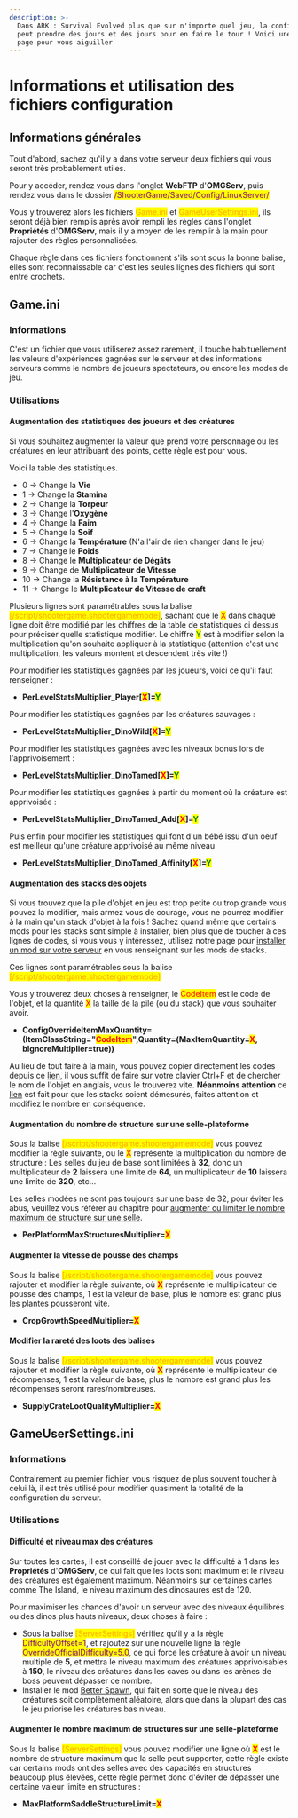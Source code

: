 ```yaml
---
description: >-
  Dans ARK : Survival Evolved plus que sur n'importe quel jeu, la configuration
  peut prendre des jours et des jours pour en faire le tour ! Voici une petite
  page pour vous aiguiller
---
```


# Informations et utilisation des fichiers configuration

## Informations générales

Tout d'abord, sachez qu'il y a dans votre serveur deux fichiers qui vous seront très probablement utiles.

Pour y accéder, rendez vous dans l'onglet **WebFTP** d'**OMGServ**, puis rendez vous dans le dossier <mark style="color:purple;">/ShooterGame/Saved/Config/LinuxServer/</mark>

Vous y trouverez alors les fichiers <mark style="color:orange;">Game.ini</mark> et <mark style="color:orange;">GameUserSettings.ini</mark>, ils seront déjà bien remplis après avoir rempli les règles dans l'onglet **Propriétés** d'**OMGServ**, mais il y a moyen de les remplir à la main pour rajouter des règles personnalisées.

Chaque règle dans ces fichiers fonctionnent s'ils sont sous la bonne balise, elles sont reconnaissable car c'est les seules lignes des fichiers qui sont entre crochets.

## Game.ini

### Informations

C'est un fichier que vous utiliserez assez rarement, il touche habituellement les valeurs d'expériences gagnées sur le serveur et des informations serveurs comme le nombre de joueurs spectateurs, ou encore les modes de jeu.

### Utilisations

####

#### Augmentation des statistiques des joueurs et des créatures

Si vous souhaitez augmenter la valeur que prend votre personnage ou les créatures en leur attribuant des points, cette règle est pour vous.

Voici la table des statistiques.

* 0 -> Change la **Vie**
* 1 -> Change la **Stamina**
* 2 -> Change la **Torpeur**
* 3 -> Change l'**Oxygène**
* 4 -> Change la **Faim**
* 5 -> Change la **Soif**
* 6 -> Change la **Température** (N'a l'air de rien changer dans le jeu)
* 7 -> Change le **Poids**
* 8 -> Change le **Multiplicateur de Dégâts**
* 9 -> Change de **Multiplicateur de Vitesse**
* 10 -> Change la **Résistance à la Température**
* 11 -> Change le **Multiplicateur de Vitesse de craft**

Plusieurs lignes sont paramétrables sous la balise <mark style="color:orange;">\[/script/shootergame.shootergamemode]</mark>, sachant que le <mark style="color:red;">X</mark> dans chaque ligne doit être modifié par les chiffres de la table de statistiques ci dessus pour préciser quelle statistique modifier. Le chiffre <mark style="color:green;">Y</mark> est à modifier selon la multiplication qu'on souhaite appliquer à la statistique (attention c'est une multiplication, les valeurs montent et descendent très vite !)

Pour modifier les statistiques gagnées par les joueurs, voici ce qu'il faut renseigner :

* **PerLevelStatsMultiplier\_Player\[**<mark style="color:red;">**X**</mark>**]=**<mark style="color:green;">**Y**</mark>

Pour modifier les statistiques gagnées par les créatures sauvages :

* **PerLevelStatsMultiplier\_DinoWild\[**<mark style="color:red;">**X**</mark>**]=**<mark style="color:green;">**Y**</mark>

Pour modifier les statistiques gagnées avec les niveaux bonus lors de l'apprivoisement :&#x20;

* **PerLevelStatsMultiplier\_DinoTamed\[**<mark style="color:red;">**X**</mark>**]=**<mark style="color:green;">**Y**</mark>

Pour modifier les statistiques gagnées à partir du moment où la créature est apprivoisée :&#x20;

* **PerLevelStatsMultiplier\_DinoTamed\_Add\[**<mark style="color:red;">**X**</mark>**]=**<mark style="color:green;">**Y**</mark>

Puis enfin pour modifier les statistiques qui font d'un bébé issu d'un oeuf est meilleur qu'une créature apprivoisé au même niveau

* **PerLevelStatsMultiplier\_DinoTamed\_Affinity\[**<mark style="color:red;">**X**</mark>**]=**<mark style="color:green;">**Y**</mark>

####

#### Augmentation des stacks des objets

Si vous trouvez que la pile d'objet en jeu est trop petite ou trop grande vous pouvez la modifier, mais armez vous de courage, vous ne pourrez modifier à la main qu'un stack d'objet à la fois ! Sachez quand même que certains mods pour les stacks sont simple à installer, bien plus que de toucher à ces lignes de codes, si vous vous y intéressez, utilisez notre page pour [installer un mod sur votre serveur](ark-installation-mods.md) en vous renseignant sur les mods de stacks.

Ces lignes sont paramétrables sous la balise <mark style="color:orange;">\[/script/shootergame.shootergamemode]</mark>

Vous y trouverez deux choses à renseigner, le <mark style="color:red;">CodeItem</mark> est le code de l'objet, et la quantité <mark style="color:red;">X</mark> la taille de la pile (ou du stack) que vous souhaiter avoir.

* **ConfigOverrideItemMaxQuantity=(ItemClassString="**<mark style="color:red;">**CodeItem**</mark>**",Quantity=(MaxItemQuantity=**<mark style="color:red;">**X**</mark>**, bIgnoreMultiplier=true))**

Au lieu de tout faire à la main, vous pouvez copier directement les codes depuis ce [lien](https://pastebin.com/zNfNpMAv), il vous suffit de faire sur votre clavier Ctrl+F et de chercher le nom de l'objet en anglais, vous le trouverez vite. **Néanmoins attention** ce [lien](https://pastebin.com/zNfNpMAv) est fait pour que les stacks soient démesurés, faites attention et modifiez le nombre en conséquence.&#x20;

####

#### Augmentation du nombre de structure sur une selle-plateforme

Sous la balise <mark style="color:orange;">\[/script/shootergame.shootergamemode]</mark> vous pouvez modifier la règle suivante, ou le <mark style="color:red;">X</mark> représente la multiplication du nombre de structure : Les selles du jeu de base sont limitées à **32**, donc un multiplicateur de **2** laissera une limite de **64**, un multiplicateur de **10** laissera une limite de **320**, etc...&#x20;

Les selles modées ne sont pas toujours sur une base de 32, pour éviter les abus, veuillez vous référer au chapitre pour [augmenter ou limiter le nombre maximum de structure sur une selle](informations-et-utilisation-des-fichiers-configuration.md#augmenter-le-nombre-maximum-de-structures-sur-une-selle-plateforme).

* **PerPlatformMaxStructuresMultiplier=**<mark style="color:red;">**X**</mark>

####

#### Augmenter la vitesse de pousse des champs

Sous la balise <mark style="color:orange;">\[/script/shootergame.shootergamemode]</mark> vous pouvez rajouter et modifier la règle suivante, où <mark style="color:red;">**X**</mark> représente le multiplicateur de pousse des champs, 1 est la valeur de base, plus le nombre est grand plus les plantes pousseront vite.

* **CropGrowthSpeedMultiplier=**<mark style="color:red;">**X**</mark>

####

#### Modifier la rareté des loots des balises

Sous la balise <mark style="color:orange;">\[/script/shootergame.shootergamemode]</mark> vous pouvez rajouter et modifier la règle suivante, où <mark style="color:red;">**X**</mark> représente le multiplicateur de récompenses, 1 est la valeur de base, plus le nombre est grand plus les récompenses seront rares/nombreuses.

* **SupplyCrateLootQualityMultiplier=**<mark style="color:red;">**X**</mark>

## GameUserSettings.ini

### Informations

Contrairement au premier fichier, vous risquez de plus souvent toucher à celui là, il est très utilisé pour modifier quasiment la totalité de la configuration du serveur.

### Utilisations

####

#### Difficulté et niveau max des créatures

Sur toutes les cartes, il est conseillé de jouer avec la difficulté à 1 dans les **Propriétés** d'**OMGServ**, ce qui fait que les loots sont maximum et le niveau des créatures est également maximum. Néanmoins sur certaines cartes comme The Island, le niveau maximum des dinosaures est de 120.

Pour maximiser les chances d'avoir un serveur avec des niveaux équilibrés ou des dinos plus hauts niveaux, deux choses à faire :&#x20;

* Sous la balise <mark style="color:orange;">\[ServerSettings]</mark> vérifiez qu'il y a la règle <mark style="color:purple;">DifficultyOffset=1</mark>, et rajoutez sur une nouvelle ligne la règle <mark style="color:purple;">OverrideOfficialDifficulty=5.0</mark>, ce qui force les créature à avoir un niveau multiple de **5**, et mettra le niveau maximum des créatures apprivoisables à **150**, le niveau des créatures dans les caves ou dans les arènes de boss peuvent dépasser ce nombre.
* Installer le mod [Better Spawn](https://steamcommunity.com/sharedfiles/filedetails/?id=2064588662), qui fait en sorte que le niveau des créatures soit complètement aléatoire, alors que dans la plupart des cas le jeu priorise les créatures bas niveau.

####

#### Augmenter le nombre maximum de structures sur une selle-plateforme

Sous la balise <mark style="color:orange;">\[ServerSettings]</mark> vous pouvez modifier une ligne où <mark style="color:red;">**X**</mark> est le nombre de structure maximum que la selle peut supporter, cette règle existe car certains mods ont des selles avec des capacités en structures beaucoup plus élevées, cette règle permet donc d'éviter de dépasser une certaine valeur limite en structures :&#x20;

* **MaxPlatformSaddleStructureLimit=**<mark style="color:red;">**X**</mark>
